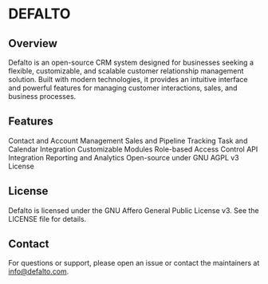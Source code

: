 DEFALTO
==========

Overview
------------
Defalto is an open-source CRM system designed for businesses seeking a flexible, customizable, and scalable customer relationship management solution. Built with modern technologies, it provides an intuitive interface and powerful features for managing customer interactions, sales, and business processes.

Features
------------
Contact and Account Management
Sales and Pipeline Tracking
Task and Calendar Integration
Customizable Modules
Role-based Access Control
API Integration
Reporting and Analytics
Open-source under GNU AGPL v3 License

License
------------
Defalto is licensed under the GNU Affero General Public License v3. See the LICENSE file for details.

Contact
------------
For questions or support, please open an issue or contact the maintainers at info@defalto.com.
